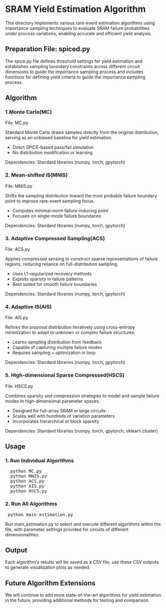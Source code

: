 SRAM Yield Estimation Algorithm
=====
This directory implements various rare-event estimation algorithms using importance sampling techniques to evaluate SRAM failure probabilities under process variations, enabling accurate and efficient yield analysis.

Preparation File: spiced.py 
-------
The spice.py file defines threshold settings for yield estimation and establishes sampling boundary constraints across different circuit dimensions to guide the importance sampling process.and includes functions for defining yield criteria to guide the importance sampling process.

Algorithm
--------
### 1.Monte Carlo(MC)
File: MC.py 

Standard Monte Carlo draws samples directly from the original distribution, serving as an unbiased baseline for yield estimation.
- Direct SPICE-based pass/fail simulation
- No distribution modification or learning

Dependencies: Standard libraries (numpy, torch, gpytorch)
### 2. Mean-shifted IS(MNIS)
File: MNIS.py 

Shifts the sampling distribution toward the most probable failure boundary point to improve rare-event sampling focus.
- Computes minimal-norm failure-inducing point
- Focuses on single-mode failure boundaries
  
Dependencies: Standard libraries (numpy, torch, gpytorch)
### 3. Adaptive Compressed Sampling(ACS)
File: ACS.py 

Applies compressed sensing to construct sparse representations of failure regions, reducing reliance on full-distribution sampling.
- Uses L1-regularized recovery methods
- Exploits sparsity in failure patterns
- Best suited for smooth failure boundaries
  
Dependencies: Standard libraries (numpy, torch, gpytorch)
### 4. Adaptive IS(AIS)
File: AIS.py 

Refines the proposal distribution iteratively using cross-entropy minimization to adapt to unknown or complex failure structures.
- Learns sampling distribution from feedback
- Capable of capturing multiple failure modes
- Requires sampling + optimization in loop
  
Dependencies: Standard libraries (numpy, torch, gpytorch)
### 5. High-dimensional Sparse Compressed(HSCS)
File: HSCS.py 

Combines sparsity and compression strategies to model and sample failure modes in high-dimensional parameter spaces.
- Designed for full-array SRAM or large circuits
- Scales well with hundreds of variation parameters
- Incorporates hierarchical or block sparsity
  
Dependencies: Standard libraries (numpy, torch, gpytorch, sklearn.cluster)

Usage
---
### 1. Run Individual Algorithms
<pre>  python MC.py 
  python MNIS.py 
  python ACS.py
  python AIS.py
  python HSCS.py </pre>
### 2. Run All Algorithms
<pre> python main_estimation.py </pre>
Run main_estimation.py to select and execute different algorithms within the file, with parameter settings provided for circuits of different dimensionalities.

Output
-----
Each algorithm's results will be saved as a CSV file; use these CSV outputs to generate visualization plots as needed.

Future Algorithm Extensions
-----
We will continue to add more state-of-the-art algorithms for yield estimation in the future, providing additional methods for testing and comparison.
